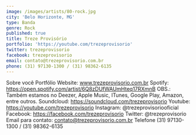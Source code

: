 ```yaml
---
image: /images/artists/80-rock.jpg
city: 'Belo Horizonte, MG'
type: Banda
genre: Rock
published: true
title: Treze Provisório
portfolio: 'https://youtube.com/trezeprovisorio'
twitter: trezeprovisorio
facebook: trezeprovisorio
email: contato@trezeprovisorio.com.br
phone: (31) 97130-1300 / (31) 98362-6135
---
```

Sobre você
Portfólio
Website: www.trezeprovisorio.com.br
Spotify: https://open.spotify.com/artist/6Q8zDUfWAUmHteq17RXmnB
OBS.: Também estamos no Deezer, Apple Music, ITunes, Google Play, Amazon, entre outros.
Soundcloud: https://soundcloud.com/trezeprovisorio
Youtube: https://youtube.com/trezeprovisorio
Instagram: @trezeprovisoriooficial
Facebook: https://facebook.com/trezeprovisorio
Twitter: @trezeprovisorio
Email para contato: contato@trezeprovisorio.com.br
Telefone (31) 97130-1300 / (31) 98362-6135
